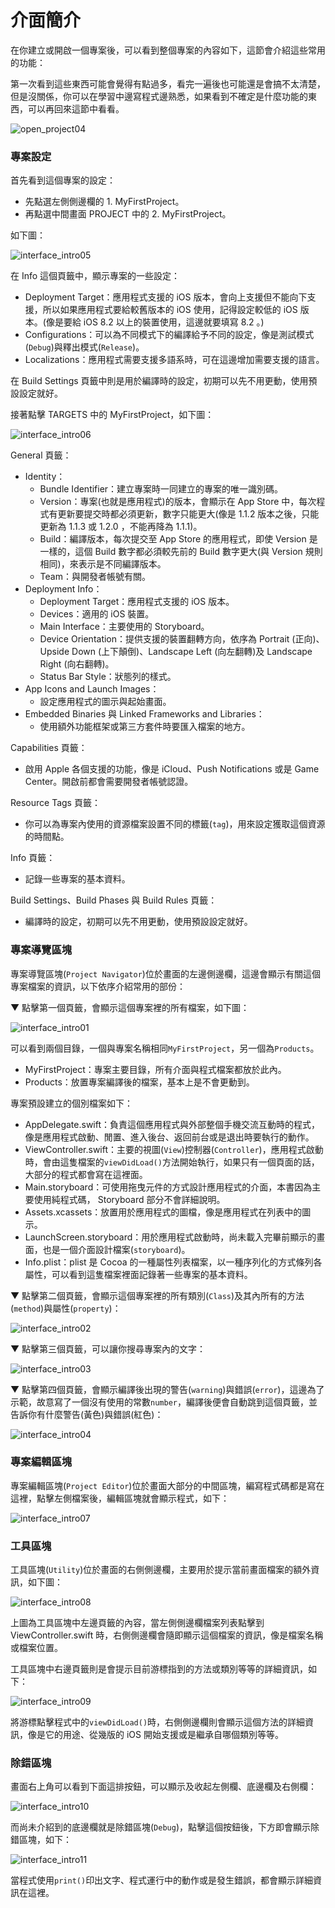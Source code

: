 # 介面簡介

在你建立或開啟一個專案後，可以看到整個專案的內容如下，這節會介紹這些常用的功能：

第一次看到這些東西可能會覺得有點過多，看完一遍後也可能還是會搞不太清楚，但是沒關係，你可以在學習中邊寫程式邊熟悉，如果看到不確定是什麼功能的東西，可以再回來這節中看看。

![open_project04](../images/open_project/open_project04.png)


### 專案設定

首先看到這個專案的設定：

- 先點選左側側邊欄的 1. MyFirstProject。
- 再點選中間畫面 PROJECT 中的 2. MyFirstProject。

如下圖：

![interface_intro05](../images/interface_intro/interface_intro05.png)

在 Info 這個頁籤中，顯示專案的一些設定：

- Deployment Target：應用程式支援的 iOS 版本，會向上支援但不能向下支援，所以如果應用程式要給較舊版本的 iOS 使用，記得設定較低的 iOS 版本。(像是要給 iOS 8.2 以上的裝置使用，這邊就要填寫 8.2 。)
- Configurations：可以為不同模式下的編譯給予不同的設定，像是測試模式(`Debug`)與釋出模式(`Release`)。
- Localizations：應用程式需要支援多語系時，可在這邊增加需要支援的語言。

在 Build Settings 頁籤中則是用於編譯時的設定，初期可以先不用更動，使用預設設定就好。

接著點擊 TARGETS 中的 MyFirstProject，如下圖：

![interface_intro06](../images/interface_intro/interface_intro06.png)

General 頁籤：

- Identity：
  - Bundle Identifier：建立專案時一同建立的專案的唯一識別碼。
  - Version：專案(也就是應用程式)的版本，會顯示在 App Store 中，每次程式有更新要提交時都必須更新，數字只能更大(像是 1.1.2 版本之後，只能更新為 1.1.3 或 1.2.0 ，不能再降為 1.1.1)。
  - Build：編譯版本，每次提交至 App Store 的應用程式，即使 Version 是一樣的，這個 Build 數字都必須較先前的 Build 數字更大(與 Version 規則相同)，來表示是不同編譯版本。
  - Team：與開發者帳號有關。
- Deployment Info：
  - Deployment Target：應用程式支援的 iOS 版本。
  - Devices：適用的 iOS 裝置。
  - Main Interface：主要使用的 Storyboard。
  - Device Orientation：提供支援的裝置翻轉方向，依序為 Portrait (正向)、Upside Down (上下顛倒)、Landscape Left (向左翻轉)及 Landscape Right (向右翻轉)。
  - Status Bar Style：狀態列的樣式。
- App Icons and Launch Images：
  - 設定應用程式的圖示與起始畫面。
- Embedded Binaries 與 Linked Frameworks and Libraries：
  - 使用額外功能框架或第三方套件時要匯入檔案的地方。

Capabilities 頁籤：

- 啟用 Apple 各個支援的功能，像是 iCloud、Push Notifications 或是 Game Center。開啟前都會需要開發者帳號認證。

Resource Tags 頁籤：

- 你可以為專案內使用的資源檔案設置不同的標籤(`tag`)，用來設定獲取這個資源的時間點。

Info 頁籤：

- 記錄一些專案的基本資料。

Build Settings、Build Phases 與 Build Rules 頁籤：

- 編譯時的設定，初期可以先不用更動，使用預設設定就好。

### 專案導覽區塊

專案導覽區塊(`Project Navigator`)位於畫面的左邊側邊欄，這邊會顯示有關這個專案檔案的資訊，以下依序介紹常用的部份：

▼ 點擊第一個頁籤，會顯示這個專案裡的所有檔案，如下圖：

![interface_intro01](../images/interface_intro/interface_intro01.png)

可以看到兩個目錄，一個與專案名稱相同`MyFirstProject`，另一個為`Products`。

- MyFirstProject：專案主要目錄，所有介面與程式檔案都放於此內。
- Products：放置專案編譯後的檔案，基本上是不會更動到。

專案預設建立的個別檔案如下：

- AppDelegate.swift：負責這個應用程式與外部整個手機交流互動時的程式，像是應用程式啟動、閒置、進入後台、返回前台或是退出時要執行的動作。
- ViewController.swift：主要的視圖(`View`)控制器(`Controller`)，應用程式啟動時，會由這隻檔案的`viewDidLoad()`方法開始執行，如果只有一個頁面的話，大部分的程式都會寫在這裡面。
- Main.storyboard：可使用拖曳元件的方式設計應用程式的介面，本書因為主要使用純程式碼， Storyboard 部分不會詳細說明。
- Assets.xcassets：放置用於應用程式的圖檔，像是應用程式在列表中的圖示。
- LaunchScreen.storyboard：用於應用程式啟動時，尚未載入完畢前顯示的畫面，也是一個介面設計檔案(`storyboard`)。
- Info.plist：plist 是 Cocoa 的一種屬性列表檔案，以一種序列化的方式條列各屬性，可以看到這隻檔案裡面記錄著一些專案的基本資料。

▼ 點擊第二個頁籤，會顯示這個專案裡的所有類別(`Class`)及其內所有的方法(`method`)與屬性(`property`)：

![interface_intro02](../images/interface_intro/interface_intro02.png)

▼ 點擊第三個頁籤，可以讓你搜尋專案內的文字：

![interface_intro03](../images/interface_intro/interface_intro03.png)

▼ 點擊第四個頁籤，會顯示編譯後出現的警告(`warning`)與錯誤(`error`)，這邊為了示範，故意寫了一個沒有使用的常數`number`，編譯後便會自動跳到這個頁籤，並告訴你有什麼警告(黃色)與錯誤(紅色)：

![interface_intro04](../images/interface_intro/interface_intro04.png)


### 專案編輯區塊

專案編輯區塊(`Project Editor`)位於畫面大部分的中間區塊，編寫程式碼都是寫在這裡，點擊左側檔案後，編輯區塊就會顯示程式，如下：

![interface_intro07](../images/interface_intro/interface_intro07.png)


### 工具區塊

工具區塊(`Utility`)位於畫面的右側側邊欄，主要用於提示當前畫面檔案的額外資訊，如下圖：

![interface_intro08](../images/interface_intro/interface_intro08.png)

上圖為工具區塊中左邊頁籤的內容，當左側側邊欄檔案列表點擊到 ViewController.swift 時，右側側邊欄會隨即顯示這個檔案的資訊，像是檔案名稱或檔案位置。

工具區塊中右邊頁籤則是會提示目前游標指到的方法或類別等等的詳細資訊，如下：

![interface_intro09](../images/interface_intro/interface_intro09.png)

將游標點擊程式中的`viewDidLoad()`時，右側側邊欄則會顯示這個方法的詳細資訊，像是它的用途、從幾版的 iOS 開始支援或是繼承自哪個類別等等。


### 除錯區塊

畫面右上角可以看到下面這排按鈕，可以顯示及收起左側欄、底邊欄及右側欄：

![interface_intro10](../images/interface_intro/interface_intro10.png)

而尚未介紹到的底邊欄就是除錯區塊(`Debug`)，點擊這個按鈕後，下方即會顯示除錯區塊，如下：

![interface_intro11](../images/interface_intro/interface_intro11.png)

當程式使用`print()`印出文字、程式運行中的動作或是發生錯誤，都會顯示詳細資訊在這裡。

